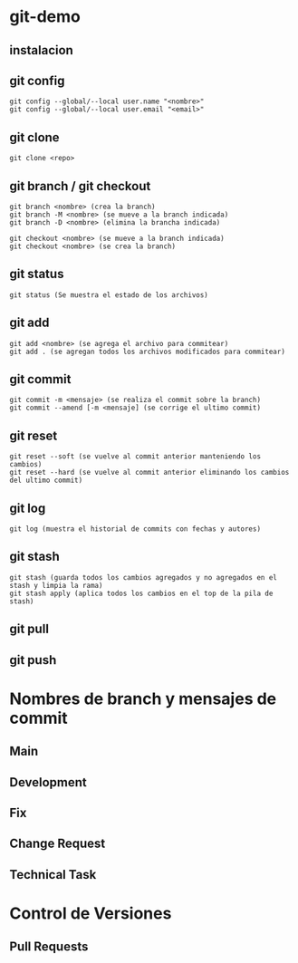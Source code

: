 # git-demo

## instalacion

## git config

```
git config --global/--local user.name "<nombre>"
git config --global/--local user.email "<email>"
```

## git clone

```
git clone <repo>
```

## git branch / git checkout

```
git branch <nombre> (crea la branch)
git branch -M <nombre> (se mueve a la branch indicada)
git branch -D <nombre> (elimina la brancha indicada)
```

```
git checkout <nombre> (se mueve a la branch indicada)
git checkout <nombre> (se crea la branch)
```

## git status
```
git status (Se muestra el estado de los archivos)
```

## git add
```
git add <nombre> (se agrega el archivo para commitear)
git add . (se agregan todos los archivos modificados para commitear)
```

## git commit
```
git commit -m <mensaje> (se realiza el commit sobre la branch)
git commit --amend [-m <mensaje] (se corrige el ultimo commit)
```

## git reset
```
git reset --soft (se vuelve al commit anterior manteniendo los cambios)
git reset --hard (se vuelve al commit anterior eliminando los cambios del ultimo commit)
```

## git log

```
git log (muestra el historial de commits con fechas y autores)
```

## git stash
```
git stash (guarda todos los cambios agregados y no agregados en el stash y limpia la rama)
git stash apply (aplica todos los cambios en el top de la pila de stash)
```

## git pull
## git push

# Nombres de branch y mensajes de commit

## Main
## Development
## Fix
## Change Request
## Technical Task


# Control de Versiones

## Pull Requests
